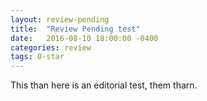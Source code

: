 ```yaml
---
layout: review-pending
title:  "Review Pending test"
date:   2016-08-10 18:00:00 -0400
categories: review
tags: 0-star
---
```

This than here is an editorial test, them tharn.